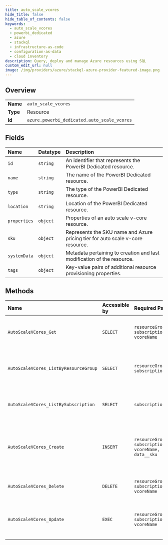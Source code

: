 ```yaml
---
title: auto_scale_vcores
hide_title: false
hide_table_of_contents: false
keywords:
  - auto_scale_vcores
  - powerbi_dedicated
  - azure    
  - stackql
  - infrastructure-as-code
  - configuration-as-data
  - cloud inventory
description: Query, deploy and manage Azure resources using SQL
custom_edit_url: null
image: /img/providers/azure/stackql-azure-provider-featured-image.png
---
```

  
    

## Overview
<table><tbody>
<tr><td><b>Name</b></td><td><code>auto_scale_vcores</code></td></tr>
<tr><td><b>Type</b></td><td>Resource</td></tr>
<tr><td><b>Id</b></td><td><code>azure.powerbi_dedicated.auto_scale_vcores</code></td></tr>
</tbody></table>

## Fields
| Name | Datatype | Description |
|:-----|:---------|:------------|
| `id` | `string` | An identifier that represents the PowerBI Dedicated resource. |
| `name` | `string` | The name of the PowerBI Dedicated resource. |
| `type` | `string` | The type of the PowerBI Dedicated resource. |
| `location` | `string` | Location of the PowerBI Dedicated resource. |
| `properties` | `object` | Properties of an auto scale v-core resource. |
| `sku` | `object` | Represents the SKU name and Azure pricing tier for auto scale v-core resource. |
| `systemData` | `object` | Metadata pertaining to creation and last modification of the resource. |
| `tags` | `object` | Key-value pairs of additional resource provisioning properties. |
## Methods
| Name | Accessible by | Required Params | Description |
|:-----|:--------------|:----------------|:------------|
| `AutoScaleVCores_Get` | `SELECT` | `resourceGroupName, subscriptionId, vcoreName` | Gets details about the specified auto scale v-core. |
| `AutoScaleVCores_ListByResourceGroup` | `SELECT` | `resourceGroupName, subscriptionId` | Gets all the auto scale v-cores for the given resource group. |
| `AutoScaleVCores_ListBySubscription` | `SELECT` | `subscriptionId` | Lists all the auto scale v-cores for the given subscription. |
| `AutoScaleVCores_Create` | `INSERT` | `resourceGroupName, subscriptionId, vcoreName, data__sku` | Provisions the specified auto scale v-core based on the configuration specified in the request. |
| `AutoScaleVCores_Delete` | `DELETE` | `resourceGroupName, subscriptionId, vcoreName` | Deletes the specified auto scale v-core. |
| `AutoScaleVCores_Update` | `EXEC` | `resourceGroupName, subscriptionId, vcoreName` | Updates the current state of the specified auto scale v-core. |
